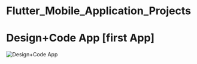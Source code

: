 # Flutter_Mobile_Application_Projects


# Design+Code App [first App]
![Design+Code App](https://github.com/VijayAtUpwork/Flutter_Mobile_Application_Projects/blob/main/first_app/Design%2BCode%20App.gif)
